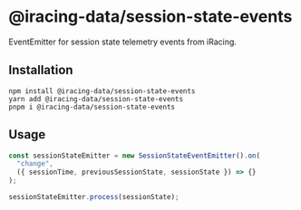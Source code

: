 # @iracing-data/session-state-events

EventEmitter for session state telemetry events from iRacing.

## Installation

```
npm install @iracing-data/session-state-events
yarn add @iracing-data/session-state-events
pnpm i @iracing-data/session-state-events
```

## Usage

```typescript
const sessionStateEmitter = new SessionStateEventEmitter().on(
  "change",
  ({ sessionTime, previousSessionState, sessionState }) => {}
);

sessionStateEmitter.process(sessionState);
```
